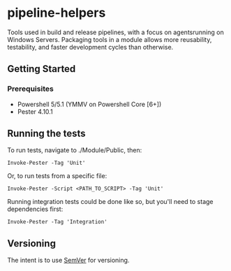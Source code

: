 # pipeline-helpers

Tools used in build and release pipelines, with a focus on agentsrunning on Windows Servers. Packaging tools in a module allows more reusability, testability, and faster development cycles than otherwise.


## Getting Started

<!--
To browse the API you can use [this](./README.DOCS.md).

If only intending to use the module, use the command below to install from the Powershell Gallery. To contribute to this module, clone this repo.

```
Install-Module AzureDevOpsHelpers -Scope <CurrentUser | AllUsers>
```
-->

### Prerequisites

- Powershell 5/5.1 (YMMV on Powershell Core [6+])
- Pester 4.10.1 


## Running the tests

To run tests, navigate to ./Module/Public, then:

```
Invoke-Pester -Tag 'Unit'
```
Or, to run tests from a specific file:

```
Invoke-Pester -Script <PATH_TO_SCRIPT> -Tag 'Unit'
```

Running integration tests could be done like so, but you'll need to stage dependencies first:

```
Invoke-Pester -Tag 'Integration' 
```



## Versioning

The intent is to use [SemVer](http://semver.org/) for versioning. 



